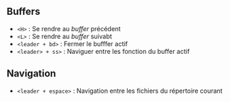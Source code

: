 ## Buffers
- `<H>` : Se rendre au *buffer* précédent
- `<L>` : Se rendre au *buffer* suivabt
- `<leader + bd>` : Fermer le bufffer actif
- `<leader> + ss>` : Naviguer entre les fonction du buffer actif

## Navigation
- `<leader + espace>` : Navigation entre les fichiers du répertoire courant
